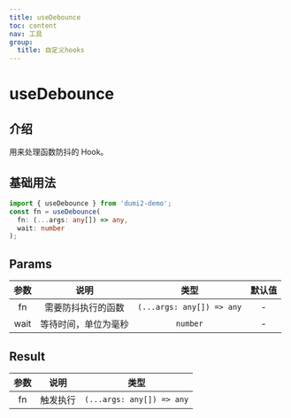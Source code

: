 ```yaml
---
title: useDebounce
toc: content
nav: 工具
group:
  title: 自定义hooks
---
```


# useDebounce

## 介绍

用来处理函数防抖的 Hook。

## 基础用法

```typescript
import { useDebounce } from 'dumi2-demo';
const fn = useDebounce(
  fn: (...args: any[]) => any,
  wait: number
);
```

## Params

| 参数 |         说明         |           类型            | 默认值 |
| :--: | :------------------: | :-----------------------: | :----: |
|  fn  |  需要防抖执行的函数  | `(...args: any[]) => any` |   -    |
| wait | 等待时间，单位为毫秒 |         `number`          |   -    |

## Result

| 参数 |   说明   |           类型            |
| :--: | :------: | :-----------------------: |
|  fn  | 触发执行 | `(...args: any[]) => any` |
